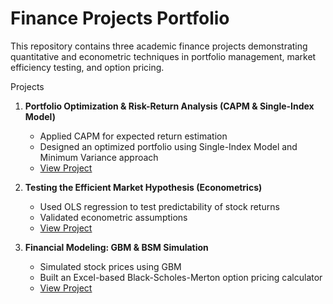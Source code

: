 # Finance Projects Portfolio

This repository contains three academic finance projects demonstrating quantitative and econometric techniques in portfolio management, market efficiency testing, and option pricing.

Projects

1. **Portfolio Optimization & Risk-Return Analysis (CAPM & Single-Index Model)**
   - Applied CAPM for expected return estimation
   - Designed an optimized portfolio using Single-Index Model and Minimum Variance approach
   - [View Project](https://github.com/srishti-k27/Academic-Project/tree/7139d868ce05e9e45bf13c652c093b2510666c19/Portfolio%20Optimization%20and%20Risk-Return%20Analysis%20Using%20CAPM%20%26%20Single-Index%20Model)


2. **Testing the Efficient Market Hypothesis (Econometrics)**
   - Used OLS regression to test predictability of stock returns
   - Validated econometric assumptions
   - [View Project](Efficient-Market-Hypothesis-EMH-Test)

3. **Financial Modeling: GBM & BSM Simulation**
   - Simulated stock prices using GBM
   - Built an Excel-based Black-Scholes-Merton option pricing calculator
   - [View Project](GBM-BSM-Financial-Modeling)

